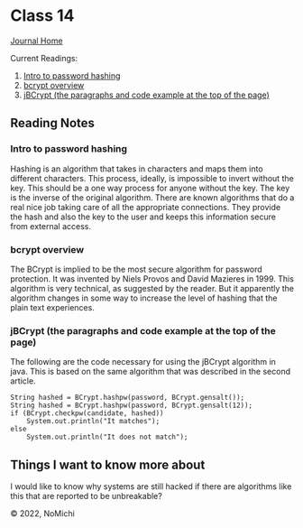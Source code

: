 # Class 14

[Journal Home](README.md)

Current Readings:

1. [Intro to password hashing](https://auth0.com/blog/hashing-passwords-one-way-road-to-security/)
2. [bcrypt overview](https://danboterhoven.medium.com/why-you-should-use-bcrypt-to-hash-passwords-af330100b861)
3. [jBCrypt (the paragraphs and code example at the top of the page)](https://www.mindrot.org/projects/jBCrypt/)

## Reading Notes

### Intro to password hashing

Hashing is an algorithm that takes in characters and maps them into different characters. This process, ideally, is impossible to invert without the key. This should be a one way process for anyone without the key. The key is the inverse of the original algorithm. There are known algorithms that do a real nice job taking care of all the appropriate connections. They provide the hash and also the key to the user and keeps this information secure from external access.

### bcrypt overview

The BCrypt is implied to be the most secure algorithm for password protection. It was invented by Niels Provos and David Mazieres in 1999. This algorithm is very technical, as suggested by the reader. But it apparently the algorithm changes in some way to increase the level of hashing that the plain text experiences.

### jBCrypt (the paragraphs and code example at the top of the page)

The following are the code necessary for using the jBCrypt algorithm in java. This is based on the same algorithm that was described in the second article. 

    String hashed = BCrypt.hashpw(password, BCrypt.gensalt());
    String hashed = BCrypt.hashpw(password, BCrypt.gensalt(12));
    if (BCrypt.checkpw(candidate, hashed))
	    System.out.println("It matches");
    else
	    System.out.println("It does not match");

## Things I want to know more about

I would like to know why systems are still hacked if there are algorithms like this that are reported to be unbreakable?

&copy; 2022, NoMichi
